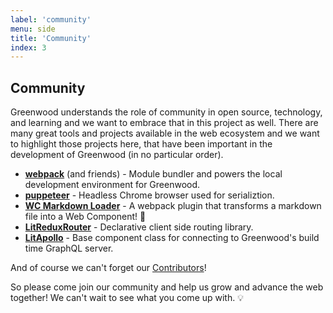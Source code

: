 ```yaml
---
label: 'community'
menu: side
title: 'Community'
index: 3
---
```


## Community

Greenwood understands the role of community in open source, technology, and learning and we want to embrace that in this project as well.  There are many great tools and projects available in the web ecosystem and we want to highlight those projects here, that have been important in the development of Greenwood (in no particular order).

- [**webpack**](https://webpack.js.org/) (and friends) - Module bundler and powers the local development environment for Greenwood.
- [**puppeteer**](https://github.com/GoogleChrome/puppeteer) - Headless Chrome browser used for serializtion.
- [**WC Markdown Loader**](https://github.com/hutchgrant/wc-markdown-loader/) - A webpack plugin that transforms a markdown file into a Web Component! 🤯
- [**LitReduxRouter**](https://github.com/fernandopasik/lit-redux-router) - Declarative client side routing library.
- [**LitApollo**](https://www.npmjs.com/package/@apollo-elements/lit-apollo) - Base component class for connecting to Greenwood's build time GraphQL server.

And of course we can't forget our [Contributors](https://github.com/ProjectEvergreen/greenwood/graphs/contributors)!

So please come join our community and help us grow and advance the web together!  We can't wait to see what you come up with.  💡